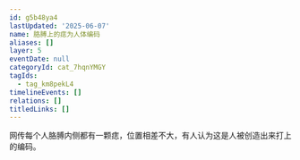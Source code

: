 ```yaml
---
id: g5b48ya4
lastUpdated: '2025-06-07'
name: 胳膊上的痣为人体编码
aliases: []
layer: 5
eventDate: null
categoryId: cat_7hqnYMGY
tagIds:
  - tag_km8pekL4
timelineEvents: []
relations: []
titledLinks: []
---
```

网传每个人胳膊内侧都有一颗痣，位置相差不大，有人认为这是人被创造出来打上的编码。
